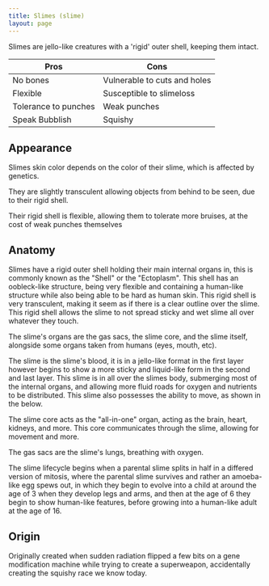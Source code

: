 ```yaml
---
title: Slimes (slime)
layout: page
---
```


Slimes are jello-like creatures with a 'rigid' outer shell, keeping them intact.

|Pros|Cons|
|---|---|
|No bones|Vulnerable to cuts and holes|
|Flexible|Susceptible to slimeloss|
|Tolerance to punches|Weak punches|
|Speak Bubblish|Squishy|

## Appearance

Slimes skin color depends on the color of their slime, which is affected by genetics.

They are slightly transculent allowing objects from behind to be seen, due to their rigid shell.

Their rigid shell is flexible, allowing them to tolerate more bruises, at the cost of weak punches themselves

## Anatomy

Slimes have a rigid outer shell holding their main internal organs in, this is commonly known as the "Shell" or the "Ectoplasm". This shell has an oobleck-like structure, being very flexible and containing a human-like structure while also being able to be hard as human skin. This rigid shell is very transculent, making it seem as if there is a clear outline over the slime. This rigid shell allows the slime to not spread sticky and wet slime all over whatever they touch.

The slime's organs are the gas sacs, the slime core, and the slime itself, alongside some organs taken from humans (eyes, mouth, etc).

The slime is the slime's blood, it is in a jello-like format in the first layer however begins to show a more sticky and liquid-like form in the second and last layer. This slime is in all over the slimes body, submerging most of the internal organs, and allowing more fluid roads for oxygen and nutrients to be distributed. This slime also possesses the ability to move, as shown in the below.

The slime core acts as the "all-in-one" organ, acting as the brain, heart, kidneys, and more. This core communicates through the slime, allowing for movement and more.

The gas sacs are the slime's lungs, breathing with oxygen.

The slime lifecycle begins when a parental slime splits in half in a differed version of mitosis, where the parental slime survives and rather an amoeba-like egg spews out, in which they begin to evolve into a child at around the age of 3 when they develop legs and arms, and then at the age of 6 they begin to show human-like features, before growing into a human-like adult at the age of 16.

## Origin

Originally created when sudden radiation flipped a few bits on a gene modification machine while trying to create a superweapon, accidentally creating the squishy race we know today.

